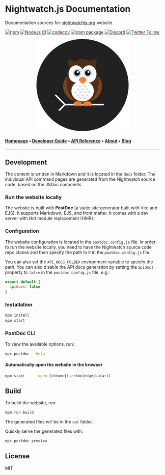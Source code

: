 # Nightwatch.js Documentation

Documentation sources for [nightwatchjs.org](http://nightwatchjs.org) website.

[![npm](https://img.shields.io/npm/v/nightwatch.svg)](https://www.npmjs.com/package/nightwatch)
[![Node.js CI](https://github.com/nightwatchjs/nightwatch/actions/workflows/build-node.yaml/badge.svg?branch=main)](https://github.com/nightwatchjs/nightwatch/actions/workflows/build-node.yaml)
[![codecov](https://codecov.io/gh/nightwatchjs/nightwatch/branch/main/graph/badge.svg?token=MSObyfECEh)](https://codecov.io/gh/nightwatchjs/nightwatch)
[![npm package](https://img.shields.io/npm/dm/nightwatch.svg)](https://www.npmjs.com/package/nightwatch)
[![Discord][discord-badge]][discord]
[![Twitter Follow](https://img.shields.io/twitter/follow/nightwatchjs.svg?style=social)](https://twitter.com/nightwatchjs)

<p align="center">
  <img alt="Nightwatch.js Logo" src="https://raw.githubusercontent.com/nightwatchjs/nightwatch/main/.github/assets/nightwatch-logo.png" width=300 />
</p>

#### [Homepage](https://nightwatchjs.org) &bullet; [Developer Guide](https://nightwatchjs.org/guide) &bullet; [API Reference](https://nightwatchjs.org/api) &bullet; [About](https://nightwatchjs.org/about) &bullet; [Blog](https://nightwatchjs.org/blog)

***

## Development

The content is written in Markdown and it is located in the `docs` folder. The individual API command pages are generated from the Nightwatch source code. based on the JSDoc comments.  

### Run the website locally

The website is built with **PostDoc** (a static site generator built with Vite and EJS). It supports Markdown, EJS, and front matter. 
It comes with a dev server with Hot module replacement (HMR).

### Configuration

The website configuration is located in the `postdoc.config.js` file. In order to run the website locally, you need to have the Nightwatch source code repo clones and then specify the path to it in the `postdoc.config.js` file.

You can also set the `API_DOCS_FOLDER` environment variable to specify the path. You can also disable the API docs generation by setting the `apidocs` property to `false` in the `postdoc.config.js` file, e.g.:

```js
export default {
  apidocs: false
}
```

### Installation

```bash
npm install
npm start
```

### PostDoc CLI

To view the available options, run:

```bash
npx postdoc --help
```

#### Automatically open the website in the browser

```bash
npm start -- --open [chrome|firefox|edge|safari]
```

## Build

To build the website, run:

```bash
npm run build
```

The generated files will be in the `out` folder. 

Quickly serve the generated files with:

```bash
npx postdoc preview
```

## License
MIT

[discord-badge]: https://img.shields.io/discord/618399631038218240.svg?color=7389D8&labelColor=6A7EC2&logo=discord&logoColor=ffffff&style=flat-square
[discord]: https://discord.gg/SN8Da2X
